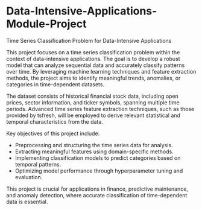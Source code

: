 # Data-Intensive-Applications-Module-Project
Time Series Classification Problem for Data-Intensive Applications

This project focuses on a time series classification problem within the context of data-intensive applications. The goal is to develop a robust model that can analyze sequential data and accurately classify patterns over time. By leveraging machine learning techniques and feature extraction methods, the project aims to identify meaningful trends, anomalies, or categories in time-dependent datasets.

The dataset consists of historical financial stock data, including open prices, sector information, and ticker symbols, spanning multiple time periods. Advanced time series feature extraction techniques, such as those provided by tsfresh, will be employed to derive relevant statistical and temporal characteristics from the data.

Key objectives of this project include:

- Preprocessing and structuring the time series data for analysis.
- Extracting meaningful features using domain-specific methods.
- Implementing classification models to predict categories based on temporal patterns.
- Optimizing model performance through hyperparameter tuning and evaluation.
  
This project is crucial for applications in finance, predictive maintenance, and anomaly detection, where accurate classification of time-dependent data is essential.
